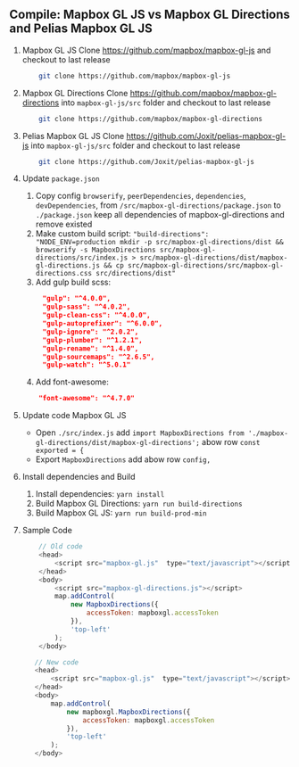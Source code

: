 ## Compile: Mapbox GL JS vs Mapbox GL Directions and Pelias Mapbox GL JS
1. Mapbox GL JS Clone https://github.com/mapbox/mapbox-gl-js and checkout to last release
    ```bash
        git clone https://github.com/mapbox/mapbox-gl-js
    ```
2. Mapbox GL Directions Clone https://github.com/mapbox/mapbox-gl-directions into `mapbox-gl-js/src` folder and checkout to last release
    ```bash
        git clone https://github.com/mapbox/mapbox-gl-directions
    ```
3. Pelias Mapbox GL JS Clone https://github.com/Joxit/pelias-mapbox-gl-js into `mapbox-gl-js/src` folder and checkout to last release
    ```bash
        git clone https://github.com/Joxit/pelias-mapbox-gl-js
    ```
4. Update `package.json`
   1. Copy config `browserify`, `peerDependencies`, `dependencies`, `devDependencies`, from `/src/mapbox-gl-directions/package.json` to `./package.json` keep all dependencies of mapbox-gl-directions and remove existed
   2. Make custom build script: `"build-directions": "NODE_ENV=production mkdir -p src/mapbox-gl-directions/dist && browserify -s MapboxDirections src/mapbox-gl-directions/src/index.js > src/mapbox-gl-directions/dist/mapbox-gl-directions.js && cp src/mapbox-gl-directions/src/mapbox-gl-directions.css src/directions/dist"`
   3. Add gulp build scss:
   ```json
		"gulp": "^4.0.0",
		"gulp-sass": "^4.0.2",
		"gulp-clean-css": "^4.0.0",
		"gulp-autoprefixer": "^6.0.0",
		"gulp-ignore": "^2.0.2",
		"gulp-plumber": "^1.2.1",
		"gulp-rename": "^1.4.0",
		"gulp-sourcemaps": "^2.6.5",
		"gulp-watch": "^5.0.1"
   ```
   4. Add font-awesome:
    ```json
		"font-awesome": "^4.7.0"
    ```

5. Update code Mapbox GL JS
   - Open `./src/index.js` add `import MapboxDirections from './mapbox-gl-directions/dist/mapbox-gl-directions';` abow row `const exported = {`
   - Export `MapboxDirections` add abow row `config,`
6. Install dependencies and Build
   1. Install dependencies: `yarn install`
   2. Build Mapbox GL Directions: `yarn run build-directions`
   3. Build Mapbox GL JS: `yarn run build-prod-min`
7. Sample Code
    ```javascript
        // Old code
        <head>
            <script src="mapbox-gl.js"  type="text/javascript"></script>
        </head>
        <body>
            <script src="mapbox-gl-directions.js"></script>
            map.addControl(
                new MapboxDirections({
                    accessToken: mapboxgl.accessToken
                }),
                'top-left'
            );
        </body>
    ```

     ```javascript
        // New code
        <head>
            <script src="mapbox-gl.js"  type="text/javascript"></script>
        </head>
        <body>
            map.addControl(
                new mapboxgl.MapboxDirections({
                    accessToken: mapboxgl.accessToken
                }),
                'top-left'
            );
        </body>
    ```

